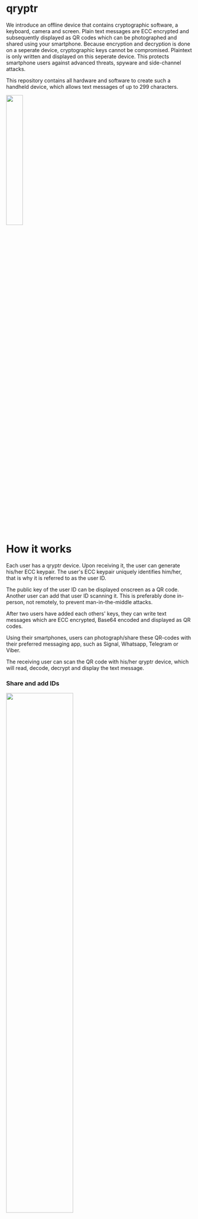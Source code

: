 # qryptr

We introduce an offline device that contains cryptographic software, a keyboard, camera and screen. Plain text messages are ECC encrypted and subsequently displayed as QR codes which can be photographed and shared using your smartphone. Because encryption and decryption is done on a seperate device, cryptographic keys cannot be compromised. Plaintext is only written and displayed on this seperate device. This protects smartphone users against advanced threats, spyware and side-channel attacks.

This repository contains all hardware and software to create such a handheld device, which allows text messages of up to 299 characters.

<img src="./pictures/basic11.png" width="30%" height="30%">


# How it works

Each user has a qryptr device. Upon receiving it, the user can generate his/her ECC keypair. The user's ECC keypair uniquely identifies him/her, that is why it is referred to as the user ID.

The public key of the user ID can be displayed onscreen as a QR code. Another user can add that user ID scanning it. This is preferably done in-person, not remotely, to prevent man-in-the-middle attacks. 

After two users have added each others' keys, they can write text messages which are ECC encrypted, Base64 encoded and displayed as QR codes.

Using their smartphones, users can photograph/share these QR-codes with their preferred messaging app, such as Signal, Whatsapp, Telegram or Viber.

The receiving user can scan the QR code with his/her qryptr device, which will read, decode, decrypt and display the text message.


### Share and add IDs

<img src="./pictures/setup.png" width="60%" height="60%">


<img src="./pictures/sharemyid1.png" width="60%" height="60%">


### Write and read messages

<img src="./pictures/regular.png" width="60%" height="60%">


<img src="./pictures/readmessage1.png" width="60%" height="60%">



# Use cases
-Sharing passwords between system administrators.

-Sharing passwords for crypto wallets.

-Sharing key material or passwords for HSM procedures.

-Sharing sensitive information.

-Thwart spyware or advanced threats.

# Implementation
## hardware
We chose a microcontroller platform to minimize platform complexity: the RP2040.

QR codes are read using a hardware camera, the GM-803, available on aliexpress.

We are using the Sharp LS027B7DH01 display, available on aliexpress. 

Hardware designs are available in the /hardware folder. These can be used to improve the design or to order the hardware on jlcpcb.com directly.


Alternatively, you can view or clone these at the following urls:

https://oshwlab.com/thomas255/mainplate-public

https://oshwlab.com/thomas255/frontplate-public


Some parts needs to be ordered seperately from lscs.com
-LCSC#: C2911889 Clamshell 18P Bottom Contact Surface Mount FFC connector. We used one sided assembly at JLCPCB to save costs. This part can be soldered manually, or alternatively, two sided assembly can be used at JLCPCB, in which case this part does not need to be ordered seperately.

-LCSC#: C2857713 18P Opposite Side 5cm P=0.5mm flat flexible cable to connect the frontplate (keyboard) with the mainplate

-LCSC#: C5151979 12P Opposite Side 5cm P=0.5mm flat flexible cable to connect the GM-803 camera to the mainplate

You also need M2 nuts and M2 bolts of 3mm length to complete the assembly.

A spacer.stl file is provided for 3d printing, this acts as a spacer for mechanical stability.

We used a 302040 lipo battery: https://www.aliexpress.com/item/33009055815.html



## software
We use the Arduino IDE.

Go to the board manager and install Arduino mbed OS RP2040 Boards (3.5.4). This should set target_platform=mbed_rp2040 in preferences.txt for the arduino IDE.

We use the Arduino mbed_rp2040 target platform, because we want to use the Sharp LS027B7DH01 display, and the earle philhower core does not allow changing the HW SPI pin assignment. We want to use different pins for driving the SPI display in the u8g2 display constructor, because the original pin assignment is very slow.

Using the library manager in the Arduino IDE, install the following libraries:

-QRCode by Richard Moore (https://github.com/ricmoo/qrcode/)

-U8G2 by Oliver Kraus (https://github.com/olikraus/u8g2)

-Crypto by Rhys Weatherley and Brandon Wiley (https://github.com/OperatorFoundation/Crypto)

To upload the software, connect with PC through USB, turn on device, upload arduino sketch main.ino through the arduino IDE. If that does not work, there is a reset button. Turn off the device, hold the reset button, connect with PC, release the reset button. Then upload the arduino sketch through the arduino IDE.


# Todos
## hardware
-Add resistor divider to measure the battery voltage

-Expose SWD pins on PCB to enable loading the software through SWD pins. This will allow us to disconnect the datalines from the USB port and prevent an attack vector.


## software
-Create a software procedure to turn the camera on/off to save power.

-Implement soft poweroff after timeout.

-Implement symmetric encryption on the long-term private key of the user. This will require a password prompt for decoding messages.

-Enable multiple personal ID's (cryptographic keys)

-Add start and end tags for messages and keys, so that it is clear whether a valid messages/key was received. This will prevent bad reads from crashing the device as well.

-Use camera without character encoding (raw bytes).

-Write special characters (diacritics) with ctrl button.

-On screen arrows to make navigation more intuitive.

# FAQ
## hardware
Q: Could we run the whole device on 3.3V? 

A: The Sharp LS027B7DH01 display requires 5V according to the specifications, although it seems to work on 3.3V as well. Possibly, the charge boost circuit could be left out if the display is used at 3.3V.

Q: Could we create a single PCB instead of a backplate and frontplate?

A: Yes, it could be done, although a singular PCB would need double-sided PCB assembly, which is more expensive for small quantities @ JLCPCB. Also, a seperate backplate would need to be introduced.

Q: How about using an epaper display instead of the Sharp display?

A: It has been considered, but the Sharp display has a higher refresh rate and more pixels, since we need quite large QR codes to get to 299 character messages. The Sharp display still has low energy consumption. It is also very flat and easy to integrate with just a couple of capacitors. The Sharp display is easy to use with the U8G2 library.


# Construction
Place the battery and solder the wires as shown below to the pads.

<img src="./pictures/construction11.png" width="50%" height="50%">


Place the 3d printed spacer as shown below, insert the m2 nuts with some glue.

<img src="./pictures/construction22.png" width="50%" height="50%">


Connect the 18 pin keyboard connector as shown below, place the GM-803 camera module and connect with the 12 pin ffc connector cable.

<img src="./pictures/construction33.png" width="50%" height="50%">


Place the screen as shown below.

<img src="./pictures/construction44.png" width="50%" height="50%">


Solder the frontplate 18 pin connector (or order an assembled frontplate from JLCPCB), and connect it. Soldering can be a bit tricky.

<img src="./pictures/construction55.png" width="50%" height="50%">


Use the m2 3mm bolts to screw the frontplate down.

<img src="./pictures/construction66.png" width="30%" height="30%">





